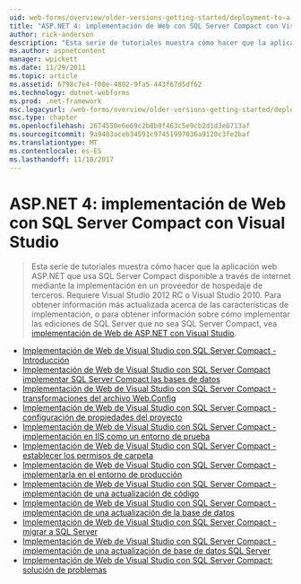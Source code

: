 ```yaml
---
uid: web-forms/overview/older-versions-getting-started/deployment-to-a-hosting-provider/index
title: "ASP.NET 4: implementación de Web con SQL Server Compact con Visual Studio | Documentos de Microsoft"
author: rick-anderson
description: "Esta serie de tutoriales muestra cómo hacer que la aplicación web ASP.NET que usa SQL Server Compact disponible a través de internet mediante la implementación en un h de terceros..."
ms.author: aspnetcontent
manager: wpickett
ms.date: 11/29/2011
ms.topic: article
ms.assetid: 6798c7e4-f08e-4802-9fa5-443f67d5df62
ms.technology: dotnet-webforms
ms.prod: .net-framework
msc.legacyurl: /web-forms/overview/older-versions-getting-started/deployment-to-a-hosting-provider
msc.type: chapter
ms.openlocfilehash: 2674550e6e69c2b8b9f463c5e9cb2d1d3e0713af
ms.sourcegitcommit: 9a9483aceb34591c97451997036a9120c3fe2baf
ms.translationtype: MT
ms.contentlocale: es-ES
ms.lasthandoff: 11/10/2017
---
```

<a name="aspnet-4---web-deployment-with-sql-server-compact-using-visual-studio"></a>ASP.NET 4: implementación de Web con SQL Server Compact con Visual Studio
====================
> Esta serie de tutoriales muestra cómo hacer que la aplicación web ASP.NET que usa SQL Server Compact disponible a través de internet mediante la implementación en un proveedor de hospedaje de terceros. Requiere Visual Studio 2012 RC o Visual Studio 2010. Para obtener información más actualizada acerca de las características de implementación, o para obtener información sobre cómo implementar las ediciones de SQL Server que no sea SQL Server Compact, vea [implementación de Web de ASP.NET con Visual Studio](../../deployment/visual-studio-web-deployment/introduction.md).


- [Implementación de Web de Visual Studio con SQL Server Compact - Introducción](deployment-to-a-hosting-provider-introduction-1-of-12.md)
- [Implementación de Web de Visual Studio con SQL Server Compact implementar SQL Server Compact las bases de datos](deployment-to-a-hosting-provider-deploying-sql-server-compact-databases-2-of-12.md)
- [Implementación de Web de Visual Studio con SQL Server Compact - transformaciones del archivo Web.Config](deployment-to-a-hosting-provider-web-config-file-transformations-3-of-12.md)
- [Implementación de Web de Visual Studio con SQL Server Compact - configuración de propiedades del proyecto](deployment-to-a-hosting-provider-configuring-project-properties-4-of-12.md)
- [Implementación de Web de Visual Studio con SQL Server Compact - implementación en IIS como un entorno de prueba](deployment-to-a-hosting-provider-deploying-to-iis-as-a-test-environment-5-of-12.md)
- [Implementación de Web de Visual Studio con SQL Server Compact - establecer los permisos de carpeta](deployment-to-a-hosting-provider-setting-folder-permissions-6-of-12.md)
- [Implementación de Web de Visual Studio con SQL Server Compact - implementarla en el entorno de producción](deployment-to-a-hosting-provider-deploying-to-the-production-environment-7-of-12.md)
- [Implementación de Web de Visual Studio con SQL Server Compact - implementación de una actualización de código](deployment-to-a-hosting-provider-deploying-a-code-only-update-8-of-12.md)
- [Implementación de Web de Visual Studio con SQL Server Compact - implementación de una actualización de la base de datos](deployment-to-a-hosting-provider-deploying-a-database-update-9-of-12.md)
- [Implementación de Web de Visual Studio con SQL Server Compact - migrar a SQL Server](deployment-to-a-hosting-provider-migrating-to-sql-server-10-of-12.md)
- [Implementación de Web de Visual Studio con SQL Server Compact - implementación de una actualización de base de datos SQL Server](deployment-to-a-hosting-provider-deploying-a-sql-server-database-update-11-of-12.md)
- [Implementación de Web de Visual Studio con SQL Server Compact: solución de problemas](deployment-to-a-hosting-provider-creating-and-installing-deployment-packages-12-of-12.md)
